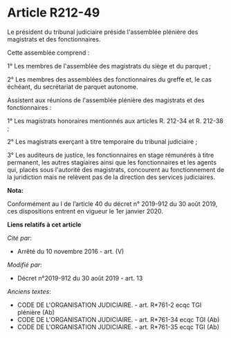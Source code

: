 # Article R212-49

Le président du tribunal judiciaire préside l'assemblée plénière des magistrats et des fonctionnaires.

Cette assemblée comprend :

1° Les membres de l'assemblée des magistrats du siège et du parquet ;

2° Les membres des assemblées des fonctionnaires du greffe et, le cas échéant, du secrétariat de parquet autonome.

Assistent aux réunions de l'assemblée plénière des magistrats et des fonctionnaires :

1° Les magistrats honoraires mentionnés aux articles R. 212-34 et R. 212-38 ;

2° Les magistrats exerçant à titre temporaire du tribunal judiciaire ;

3° Les auditeurs de justice, les fonctionnaires en stage rémunérés à titre permanent, les autres stagiaires ainsi que les
fonctionnaires et les agents qui, placés sous l'autorité des magistrats, concourent au fonctionnement de la juridiction mais
ne relèvent pas de la direction des services judiciaires.

**Nota:**

Conformément au I de l’article 40 du décret n° 2019-912 du 30 août 2019, ces dispositions entrent en vigueur le 1er janvier
2020.

**Liens relatifs à cet article**

_Cité par_:

  - Arrêté du 10 novembre 2016 - art. (V)

_Modifié par_:

  - Décret n°2019-912 du 30 août 2019 - art. 13

_Anciens textes_:

  - CODE DE L'ORGANISATION JUDICIAIRE. - art. R*761-2 ecqc TGI plénière (Ab)
  - CODE DE L'ORGANISATION JUDICIAIRE. - art. R*761-34 ecqc TGI (Ab)
  - CODE DE L'ORGANISATION JUDICIAIRE. - art. R*761-35 ecqc TGI (Ab)
